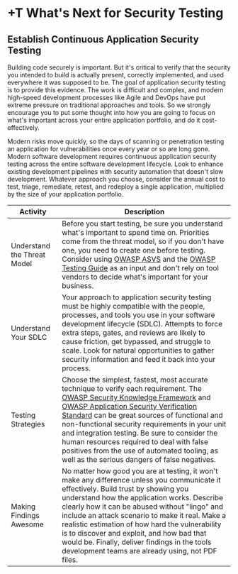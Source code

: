 # +T What's Next for Security Testing

## Establish Continuous Application Security Testing
Building code securely is important. But it's critical to verify that the security you intended to build is actually present, correctly implemented, and used everywhere it was supposed to be. The goal of application security testing is to provide this evidence. The work is difficult and complex, and modern high-speed development processes like Agile and DevOps have put extreme pressure on traditional approaches and tools. So we strongly encourage you to put some thought into how you are going to focus on what's important across your entire application portfolio, and do it cost-effectively.

Modern risks move quickly, so the days of scanning or penetration testing an application for vulnerabilities once every year or so are long gone. Modern software development requires continuous application security testing across the entire software development lifecycle. Look to enhance existing development pipelines with security automation that doesn't slow development. Whatever approach you choose, consider the annual cost to test, triage, remediate, retest, and redeploy a single application, multiplied by the size of your application portfolio.


| Activity | Description |
| --- | --- |
| Understand the Threat Model | Before you start testing, be sure you understand what's important to spend time on. Priorities come from the threat model, so if you don't have one, you need to create one before testing. Consider using [OWASP ASVS](https://www.owasp.org/index.php/ASVS) and the [OWASP Testing Guide](https://www.owasp.org/index.php/OWASP_Testing_Project) as an input and don't rely on tool vendors to decide what's important for your business. |
| Understand Your SDLC | Your approach to application security testing must be highly compatible with the people, processes, and tools you use in your software development lifecycle (SDLC). Attempts to force extra steps, gates, and reviews are likely to cause friction, get bypassed, and struggle to scale. Look for natural opportunities to gather security information and feed it back into your process. |
| Testing Strategies | Choose the simplest, fastest, most accurate technique to verify each requirement. The [OWASP Security Knowledge Framework](https://www.owasp.org/index.php/OWASP_Security_Knowledge_Framework) and [OWASP Application Security Verification Standard](https://www.owasp.org/index.php/ASVS) can be great sources of functional and non-functional security requirements in your unit and integration testing. Be sure to consider the human resources required to deal with false positives from the use of automated tooling, as well as the serious dangers of false negatives. | Achieving Coverage and Accuracy | You don't have to start out testing everything. Focus on what's important and expand your verification program over time. That means expanding the set of security defenses and risks that are being automatically verified, as well as expanding the set of applications and APIs being covered. The goal is to get to where the essential security of all your applications and APIs is verified continuously. |
| Making Findings Awesome | No matter how good you are at testing, it won't make any difference unless you communicate it effectively. Build trust by showing you understand how the application works. Describe clearly how it can be abused without "lingo" and include an attack scenario to make it real. Make a realistic estimation of how hard the vulnerability is to discover and exploit, and how bad that would be. Finally, deliver findings in the tools development teams are already using, not PDF files. |


